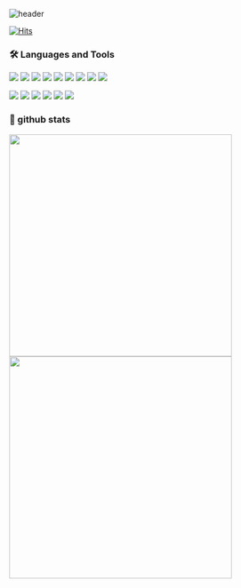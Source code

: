 
<!--
**JWdori/JWdori** is a ✨ _special_ ✨ repository because its `README.md` (this file) appears on your GitHub profile.

Here are some ideas to get you started:

- 🔭 I’m currently working on ...
ddd
- 🌱 I’m currently learning ...
- 👯 I’m looking to collaborate on ...
- 🤔 I’m looking for help with ...
- 💬 Ask me about ...
- 📫 How to reach me: ...
- 😄 Pronouns: ...
- ⚡ Fun fact: ...
-->
![header](https://capsule-render.vercel.app/api?type=waving&color=gradient&height=120&section=header&text=Jaewan's%20GitHub&fontSize=36&&fontColor=000000&animation=fadeIn    )

[![Hits](https://hits.seeyoufarm.com/api/count/incr/badge.svg?url=https%3A%2F%2Fgithub.com%2FJWdori&count_bg=%23FF6A0B&title_bg=%237C7C7C&icon=&icon_color=%23E7E7E7&title=hits&edge_flat=true)](https://hits.seeyoufarm.com)

### 🛠 Languages and Tools

<img src="https://img.shields.io/badge/CSS3-1572B6?style=flat-square&logo=CSS3&logoColor=white"/> </t>
<img src="https://img.shields.io/badge/HTML5-E34F26?style=flat-square&logo=HTML5&logoColor=white"/> 
<img src="https://img.shields.io/badge/JavaScript-F7DF1E?style=flat-square&logo=JavaScript&logoColor=white"/>
<img src="https://img.shields.io/badge/Python-3776AB?style=flat-square&logo=Python&logoColor=white"/>
<img src="https://img.shields.io/badge/dart-%230175C2?style=flat-square&logo=dart&logoColor=white"/>
<img src="https://img.shields.io/badge/JAVA-007396?style=flat-square&logo=Java&logoColor=white">
<img src="https://img.shields.io/badge/Kotlin-0095D5?&style=flat-square&logo=kotlin&logoColor=white">
<img src="https://img.shields.io/badge/C%23-239120?style=flat-square&logo=c-sharp&logoColor=white">
<img src="https://img.shields.io/badge/Lua-2C2D72?style=flat-square&logo=lua&logoColor=white">


<img src="https://img.shields.io/badge/Github-000000?style=flat-square&logo=github&logoColor=white"> </t>
<img src="https://img.shields.io/badge/Notion-000000?style=flat-square&logo=notion&logoColor=white">
<img src="https://img.shields.io/badge/Slack-4A154B?style=flat-square&logo=slack&logoColor=white">
<img src="https://img.shields.io/badge/Figma-F24E1E?style=flat-square&logo=figma&logoColor=white">
<img src="https://img.shields.io/badge/Unity-100000?style=flat-square&logo=unity&logoColor=white">
<img src="https://img.shields.io/badge/Git-E34F26?style=flat-square&logo=git&logoColor=white">


### :muscle: github stats

<a href="https://github.com/JWdori"><img align="left" style="width :400px" src="https://github-readme-stats.vercel.app/api?username=JWdori&bg_color=30,FF7F50,FF69B4&title_color=fff&text_color=fff&include_all_commits=true&show_icons=true&theme=gradient&hide=issues&hide_border=true&count_private=true&line_height=30&border_radius=12" alt=""/></a>
<a href="https://github.com/JWdori"><img align="left" style="width :400px" src="https://github-readme-stats.vercel.app/api/top-langs/?username=JWdori&layout=compact&bg_color=30,FF7F50,FF69B4&title_color=fff&hide=css,GLSL,c%2B%2B,c,jupyter%20notebook,scss,HTML,ShaderLab,HLSL&text_color=fff&hide_border=true&card_width=400px&border_radius=12"/></a>

